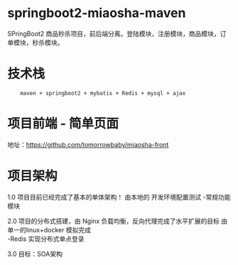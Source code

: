 # springboot2-miaosha-maven
SPringBoot2 商品秒杀项目，前后端分离。登陆模块，注册模块，商品模块，订单模块，秒杀模块。

# 技术栈
        maven + springboot2 + mybatis + Redis + mysql + ajax

# 项目前端 - 简单页面
地址：https://github.com/tomorrowbaby/miaosha-front

# 项目架构
  1.0 项目目前已经完成了基本的单体架构！
  由本地的 开发环境配置测试
        -常规功能模块
        
  2.0 项目的分布式搭建，由 Nginx 负载均衡，反向代理完成了水平扩展的目标
        由 单一的linux+docker 模拟完成  
        -Redis 实现分布式单点登录          
  
  3.0 目标：SOA架构
